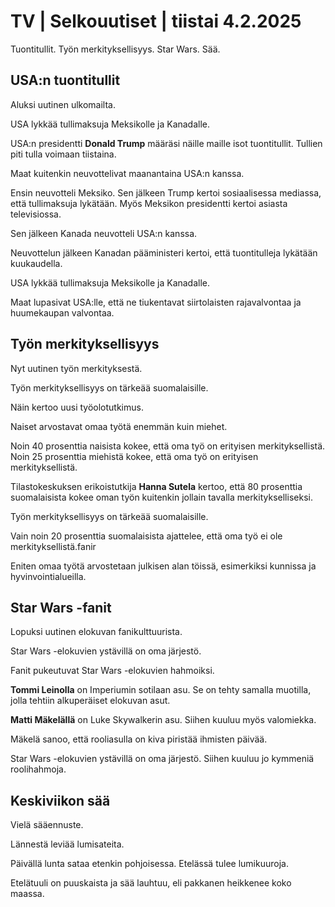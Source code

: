 # TV \| Selkouutiset \| tiistai 4.2.2025

Tuontitullit. Työn merkityksellisyys. Star Wars. Sää.

## USA:n tuontitullit

Aluksi uutinen ulkomailta.

USA lykkää tullimaksuja Meksikolle ja Kanadalle.

USA:n presidentti **Donald Trump** määräsi näille maille isot tuontitullit. Tullien piti tulla voimaan tiistaina.

Maat kuitenkin neuvottelivat maanantaina USA:n kanssa.

Ensin neuvotteli Meksiko. Sen jälkeen Trump kertoi sosiaalisessa mediassa, että tullimaksuja lykätään. Myös Meksikon presidentti kertoi asiasta televisiossa.

Sen jälkeen Kanada neuvotteli USA:n kanssa.

Neuvottelun jälkeen Kanadan pääministeri kertoi, että tuontitulleja lykätään kuukaudella.

USA lykkää tullimaksuja Meksikolle ja Kanadalle.

Maat lupasivat USA:lle, että ne tiukentavat siirtolaisten rajavalvontaa ja huumekaupan valvontaa.

## Työn merkityksellisyys

Nyt uutinen työn merkityksestä.

Työn merkityksellisyys on tärkeää suomalaisille.

Näin kertoo uusi työolotutkimus.

Naiset arvostavat omaa työtä enemmän kuin miehet.

Noin 40 prosenttia naisista kokee, että oma työ on erityisen merkityksellistä. Noin 25 prosenttia miehistä kokee, että oma työ on erityisen merkityksellistä.

Tilastokeskuksen erikoistutkija **Hanna Sutela** kertoo, että 80 prosenttia suomalaisista kokee oman työn kuitenkin jollain tavalla merkitykselliseksi.

Työn merkityksellisyys on tärkeää suomalaisille.

Vain noin 20 prosenttia suomalaisista ajattelee, että oma työ ei ole merkityksellistä.fanir

Eniten omaa työtä arvostetaan julkisen alan töissä, esimerkiksi kunnissa ja hyvinvointialueilla.

## Star Wars -fanit

Lopuksi uutinen elokuvan fanikulttuurista.

Star Wars -elokuvien ystävillä on oma järjestö.

Fanit pukeutuvat Star Wars -elokuvien hahmoiksi.

**Tommi Leinolla** on Imperiumin sotilaan asu. Se on tehty samalla muotilla, jolla tehtiin alkuperäiset elokuvan asut.

**Matti Mäkelällä** on Luke Skywalkerin asu. Siihen kuuluu myös valomiekka.

Mäkelä sanoo, että rooliasulla on kiva piristää ihmisten päivää.

Star Wars -elokuvien ystävillä on oma järjestö. Siihen kuuluu jo kymmeniä roolihahmoja.

## Keskiviikon sää

Vielä sääennuste.

Lännestä leviää lumisateita.

Päivällä lunta sataa etenkin pohjoisessa. Etelässä tulee lumikuuroja.

Etelätuuli on puuskaista ja sää lauhtuu, eli pakkanen heikkenee koko maassa.

